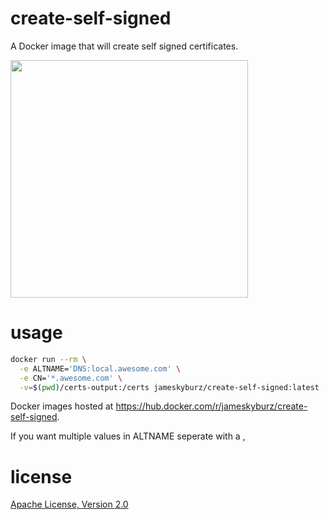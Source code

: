 # create-self-signed

A Docker image that will create self signed certificates.

<a href="https://asciinema.org/a/4s9cilquvukowdlzfqpetp371?autoplay=1"><img src="https://asciinema.org/a/4s9cilquvukowdlzfqpetp371.png" width="380"/></a>

# usage

```sh
docker run --rm \
  -e ALTNAME='DNS:local.awesome.com' \
  -e CN='*.awesome.com' \
  -v=$(pwd)/certs-output:/certs jameskyburz/create-self-signed:latest
```

Docker images hosted at https://hub.docker.com/r/jameskyburz/create-self-signed.

If you want multiple values in ALTNAME seperate with a ,

# license

[Apache License, Version 2.0](LICENSE)
